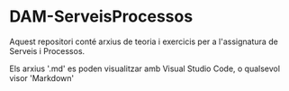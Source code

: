 # DAM-ServeisProcessos

Aquest repositori conté arxius de teoria i exercicis per a l'assignatura de Serveis i Processos.

Els arxius '.md' es poden visualitzar amb Visual Studio Code, o qualsevol visor 'Markdown'